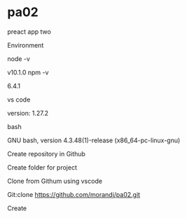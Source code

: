 # pa02
preact app two

Environment

node -v

  v10.1.0
npm -v

  6.4.1
  
vs code

  version: 1.27.2
  
bash

  GNU bash, version 4.3.48(1)-release (x86_64-pc-linux-gnu)
  

Create repository in Github

Create folder for project

Clone from Githum using vscode 

  Git:clone https://github.com/morandj/pa02.git
  
Create
